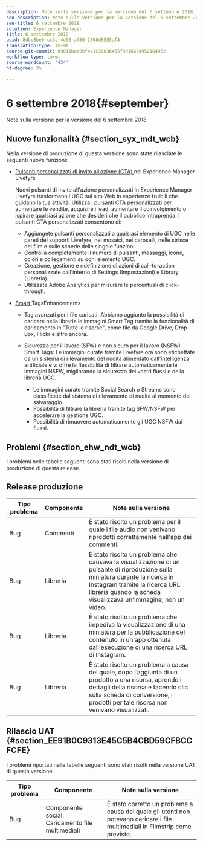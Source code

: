 ```yaml
---
description: Note sulla versione per la versione del 6 settembre 2018.
seo-description: Note sulla versione per la versione del 6 settembre 2018.
seo-title: 6 settembre 2018
solution: Experience Manager
title: 6 settembre 2018
uuid: 8dbe8be0-cc3c-4d96-af56-1808d8555af3
translation-type: tm+mt
source-git-commit: 09011bac06f4a1c39836455f9d16654952184962
workflow-type: tm+mt
source-wordcount: '434'
ht-degree: 3%

---
```



# 6 settembre 2018{#september}

Note sulla versione per la versione del 6 settembre 2018.

## Nuove funzionalità {#section_syx_mdt_wcb}

Nella versione di produzione di questa versione sono state rilasciate le seguenti nuove funzioni:

* [Pulsanti personalizzati di invito all’azione (CTA) ](/help/using/c-features-livefyre/c-call-to-action-button.md#topic_EBE23A0F827645E0A0C619DCF3872EE5) nel Experience Manager  Livefyre

   Nuovi pulsanti di invito all&#39;azione personalizzati in  Experience Manager Livefyre trasformano l&#39;UGC sul sito Web in esperienze fruibili che guidano la tua attività. Utilizza i pulsanti CTA personalizzati per aumentare le vendite, acquisire i lead, aumentare il coinvolgimento o ispirare qualsiasi azione che desideri che il pubblico intraprenda. I pulsanti CTA personalizzati consentono di:

   * Aggiungete pulsanti personalizzati a qualsiasi elemento di UGC nelle pareti dei supporti Livefyre, nei mosaici, nei caroselli, nelle strisce dei film e sulle schede delle singole funzioni.
   * Controlla completamente il numero di pulsanti, messaggi, icone, colori e collegamenti su ogni elemento UGC.
   * Creazione, gestione e ridefinizione di azioni di call-to-action personalizzate dall&#39;interno di Settings (Impostazioni) e Library (Libreria).
   * Utilizzate  Adobe Analytics per misurare le percentuali di click-through.

* [Smart ](/help/using/c-features-livefyre/c-smart-tags/c-smart-tags.md#c_smart_tags) TagsEnhancements

   * Tag avanzati per i file caricati: Abbiamo aggiunto la possibilità di caricare nella libreria le immagini Smart Tag tramite la funzionalità di caricamento in &quot;Tutte le risorse&quot;, come file da Google Drive, Drop-Box, Flickr e altro ancora.
   * Sicurezza per il lavoro (SFW) e non sicuro per il lavoro (NSFW) Smart Tags: Le immagini curate tramite Livefyre ora sono etichettate da un sistema di rilevamento del nudità alimentato dall&#39;intelligenza artificiale e vi offre la flessibilità di filtrare automaticamente le immagini NSFW, migliorando la sicurezza dei vostri flussi e della libreria UGC.

      * Le immagini curate tramite Social Search o Streams sono classificate dal sistema di rilevamento di nudità al momento del salvataggio.
      * Possibilità di filtrare la libreria tramite tag SFW/NSFW per accelerare la gestione UGC.
      * Possibilità di rimuovere automaticamente gli UGC NSFW dai flussi.

## Problemi {#section_ehw_ndt_wcb}

I problemi nelle tabelle seguenti sono stati risolti nella versione di produzione di questa release.

## Release produzione

| **Tipo problema** | **Componente** | **Note sulla versione** |
|---|---|---|
| Bug | Commenti | È stato risolto un problema per il quale i file audio non venivano riprodotti correttamente nell&#39;app dei commenti. |
| Bug | Libreria | È stato risolto un problema che causava la visualizzazione di un pulsante di riproduzione sulla miniatura durante la ricerca in Instagram tramite la ricerca URL libreria quando la scheda visualizzava un&#39;immagine, non un video. |
| Bug | Libreria | È stato risolto un problema che impediva la visualizzazione di una miniatura per la pubblicazione del contenuto in un&#39;app ottenuta dall&#39;esecuzione di una ricerca URL di Instagram. |
| Bug | Libreria | È stato risolto un problema a causa del quale, dopo l’aggiunta di un prodotto a una risorsa, aprendo i dettagli della risorsa e facendo clic sulla scheda di conversione, i prodotti per tale risorsa non venivano visualizzati. |

## Rilascio UAT {#section_EE91B0C9313E45C5B4CBD59CFBCCFCFE}

I problemi riportati nelle tabelle seguenti sono stati risolti nella versione UAT di questa versione.

| **Tipo problema** | **Componente** | **Note sulla versione** |
|---|---|---|
| Bug | Componente social: Caricamento file multimediali | È stato corretto un problema a causa del quale gli utenti non potevano caricare i file multimediali in Filmstrip come previsto. |

